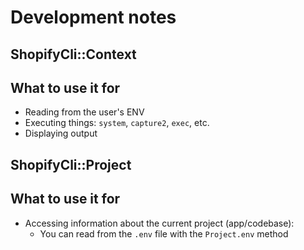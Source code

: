# Development notes

## ShopifyCli::Context

## What to use it for
- Reading from the user's ENV
- Executing things: `system`, `capture2`, `exec`, etc.
- Displaying output


## ShopifyCli::Project

## What to use it for
- Accessing information about the current project (app/codebase):
    - You can read from the `.env` file with the `Project.env` method
